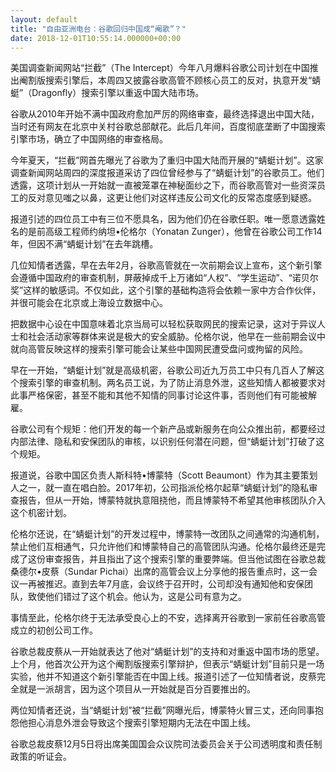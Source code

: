 ```yaml
---
layout: default
title: "自由亚洲电台：谷歌回归中国成“阉歌”？"
date: 2018-12-01T10:55:14.000000+00:00
---
```


美国调查新闻网站“拦截”（The Intercept）今年八月爆料谷歌公司计划在中国推出阉割版搜索引擎后，本周四又披露谷歌高管不顾核心员工的反对，执意开发“蜻蜓”（Dragonfly）搜索引擎以重返中国大陆市场。

谷歌从2010年开始不满中国政府愈加严厉的网络审查，最终选择退出中国大陆，当时还有网友在北京中关村谷歌总部献花。此后几年间，百度彻底垄断了中国搜索引擎市场，确立了中国网络的审查格局。

今年夏天，“拦截”网首先曝光了谷歌为了重归中国大陆而开展的“蜻蜓计划”。这家调查新闻网站周四的深度报道采访了四位曾经参与了“蜻蜓计划”的谷歌员工。他们透露，这项计划从一开始就一直被笼罩在神秘面纱之下，而谷歌高管对一些资深员工的反对意见嗤之以鼻，这更让他们对这样违反公司文化的反常态度感到疑惑。

报道引述的四位员工中有三位不愿具名，因为他们仍在谷歌任职。唯一愿意透露姓名的是前高级工程师约纳坦•伦格尔（Yonatan Zunger），他曾在谷歌公司工作14年，但因不满“蜻蜓计划”在去年跳槽。

几位知情者透露，早在去年2月，谷歌高管就在一次前期会议上宣布，这个新引擎会遵循中国政府的审查机制，屏蔽掉成千上万诸如“人权”、“学生运动”、“诺贝尔奖”这样的敏感词。不仅如此，这个引擎的基础构造将会依赖一家中方合作伙伴，并很可能会在北京或上海设立数据中心。

把数据中心设在中国意味着北京当局可以轻松获取网民的搜索记录，这对于异议人士和社会活动家等群体来说是极大的安全威胁。伦格尔说，他早在一些前期会议中就向高管反映这样的搜索引擎可能会让某些中国网民遭受盘问或拘留的风险。

早在一开始，“蜻蜓计划”就是高级机密，谷歌公司近九万员工中只有几百人了解这个搜索引擎的审查机制。两名员工说，为了防止消息外泄，这些知情人都被要求对此事严格保密，甚至不能和其他不知情的同事讨论这件事，否则他们有可能被解雇。

谷歌公司有个规矩：他们开发的每一个新产品或新服务在向公众推出前，都要经过内部法律、隐私和安保团队的审核，以识别任何潜在问题，但“蜻蜓计划”打破了这个规矩。

报道说，谷歌中国区负责人斯科特•博蒙特（Scott Beaumont）作为其主要策划人之一，就一直在唱白脸。2017年初，公司指派伦格尔起草“蜻蜓计划”的隐私审查报告，但从一开始，博蒙特就执意阻挠他，而且博蒙特不希望其他审核团队介入这个机密计划。

伦格尔还说，在“蜻蜓计划”的开发过程中，博蒙特一改团队之间通常的沟通机制，禁止他们互相通气，只允许他们和博蒙特自己的高管团队沟通。伦格尔最终还是完成了这份审查报告，并且指出了这个搜索引擎的重要弊端。但当他试图在谷歌总裁桑德尔•皮蔡（Sundar Pichai）出席的高管会议上分享他的报告重点时，这一会议一再被推迟。直到去年7月底，会议终于召开时，公司却没有通知他和安保团队，致使他们错过了这个机会。他认为，这是公司有意为之。

事情至此，伦格尔终于无法承受良心上的不安，选择离开谷歌到一家前任谷歌高管成立的初创公司工作。

谷歌总裁皮蔡从一开始就表达了他对“蜻蜓计划”的支持和对重返中国市场的愿望。上个月，他首次公开为这个阉割版搜索引擎辩护，但表示“蜻蜓计划”目前只是一场实验，他并不知道这个新引擎能否在中国上线。报道引述了一位知情者说，皮蔡完全就是一派胡言，因为这个项目从一开始就是百分百要推出的。

两位知情者还说，当“蜻蜓计划”被“拦截”网曝光后，博蒙特火冒三丈，还向同事抱怨他担心消息外泄会导致这个搜索引擎短期内无法在中国上线。

谷歌总裁皮蔡12月5日将出席美国国会众议院司法委员会关于公司透明度和责任制政策的听证会。

